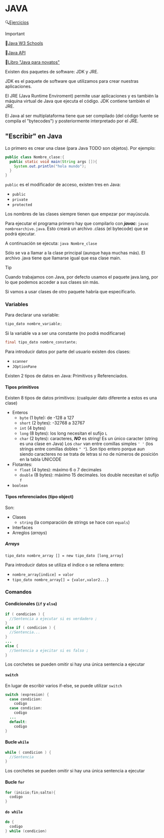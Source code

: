 # JAVA

:mag:[Ejercicios](https://github.com/13sauca13/PRG/tree/master/MF5.3%20Lengujes%20de%20progr.%20II/Codigo)

>[!IMPORTANT]
>:link:[Java W3 Schools](https://www.w3schools.com/java/java_ref_keywords.asp)
>
>:link:[Java API](https://docs.oracle.com/en/java/javase/22/docs/api/index.html)
>
>:book:[Libro "Java para novatos"](https://github.com/13sauca13/PRG/blob/master/MF5.3%20Lengujes%20de%20progr.%20II/Java%20para%20novatos.pdf)



Existen dos paquetes de software: JDK y JRE.

JDK es el paquete de software que utilizamos para crear nuestras aplicaciones.

El JRE (Java Runtime Enviroment) permite usar aplicaciones y es también la máquina virtual de Java que ejecuta el código. JDK contiene también el JRE.

El Java al ser multiplataforma tiene que ser compilado (del código fuente se compila el "bytecodes") y posteriormente interpretado por el JRE.

## "Escribir" en Java
Lo primero es crear una clase (para Java TODO son objetos). Por ejemplo:

```java
public class Nombre_clase:{
  public static void main(String args []){
    System.out.println("hola mundo");
  }
}
```
```public``` es el modificador de acceso, existen tres en Java:
+ ```public```
+ ```private```
+ ```protected```

Los nombres de las clases siempre tienen que empezar por mayúscula.

Para ejecutar el programa primero hay que compilarlo con ***javac***: ```javac nombrearchivo.java```. Esto creará un archivo .class (el bytecode) que se podrá ejecutar.

A continuación se ejecuta: ```java Nombre_clase```

Sólo se va a llamar a la clase principal (aunque haya muchas más). El archivo .java tiene que llamarse igual que esa clase main.
>[!TIP]
>Cuando trabajamos con Java, por defecto usamos el paquete java.lang, por lo que podemos acceder a sus clases sin más.
>
>Si vamos a usar clases de otro paquete habría que especificarlo.

### Variables
Para declarar una variable:
```java
tipo_dato nombre_variable;
```

Si la variable va a ser una constante (no podrá modificarse)
```java
final tipo_dato nombre_constante;
```

Para introducir datos por parte del usuario existen dos clases:
+ ```scanner```
+ ```JOptionPane```
  
Existen 2 tipos de datos en Java: Primitivos y Referenciados.

#### Tipos primitivos
Existen 8 tipos de datos primitivos: (cualquier dato diferente a estos es una clase)
+ Enteros
  +  ```byte``` (1 byte): de -128 a 127
  +  ```short``` (2 bytes): -32768 a 32767
  +  ```int``` (4 bytes)
  +  ```long``` (8 bytes): los long necesitan el sufijo ```L```
  +  ```char``` (2 bytes): caracteres, ***NO*** es string! Es un único caracter (string es una clase en Java) Los ```char``` van entre comillas simples ```' '``` (los strings entre comillas dobles ```" "```). Son tipo entero porque aun siendo caracteres no se trata de letras si no de números de posición en la tabla UNICODE
+ Flotantes:
  + ```float``` (4 bytes): máximo 6 o 7 decimales
  + ```double``` (8 bytes): máximo 15 decimales. los double necesitan el sufijo ```f```
+  ```boolean```

#### Tipos referenciados (tipo object)
Son:
+ Clases
  + ```string``` (la comparación de strings se hace con ```equals```)
+ Interfaces
+ Arreglos (*arrays*)
##### Arrays
```tipo_dato nombre_array [] = new tipo_dato [long_array]```

Para introducir datos se utiliza el índice o se rellena entero:
+ ```nombre_array[indice] = valor```
+ ```tipo_dato nombre_array[] = {valor,valor2...}```

### Comandos
#### Condicionales (```if``` y ```else```)
```java
if ( condicion ) {
  //Sentencia a ejecutar si es verdadero ;
}
else if ( condicion ) {
  //Sentencia...
}
...
else {
  //Sentencia a ejecitar si es falso ;
}
```
Los corchetes se pueden omitir si hay una única sentencia a ejecutar
#### ```switch```
En lugar de escribir varios if-else, se puede utilizar ```switch```
```java
switch (expresion) {
  case condicion:
    codigo
  case condicion:
    codigo
  ...
  default:
    codigo
}
```
#### Bucle ```while```
```java
while ( condicion ) {
  //Sentencia
}
```
Los corchetes se pueden omitir si hay una única sentencia a ejecutar
#### Bucle ```for```
```java
for (inicio;fin;salto){
  codigo
}
```
#### ```do while```
```java
do {
  codigo
} while (condicion)
```
